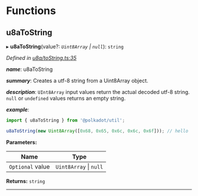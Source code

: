 

# Functions

<a id="u8atostring"></a>

##  u8aToString

▸ **u8aToString**(value?: *`Uint8Array` \| `null`*): `string`

*Defined in [u8a/toString.ts:35](https://github.com/polkadot-js/common/blob/1b62a67/packages/util/src/u8a/toString.ts#L35)*

*__name__*: u8aToString

*__summary__*: Creates a utf-8 string from a Uint8Array object.

*__description__*: `UInt8Array` input values return the actual decoded utf-8 string. `null` or `undefined` values returns an empty string.

*__example__*:   

```javascript
import { u8aToString } from '@polkadot/util';

u8aToString(new Uint8Array([0x68, 0x65, 0x6c, 0x6c, 0x6f])); // hello
```

**Parameters:**

| Name | Type |
| ------ | ------ |
| `Optional` value | `Uint8Array` \| `null` |

**Returns:** `string`

___

